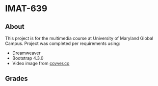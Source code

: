 # IMAT-639
## About
This project is for the multimedia course at University of Maryland Global Campus.
Project was completed per requirements using:
   - Dreamweaver
   - Bootstrap 4.3.0
   - Video image from [covver.co](https://coverr.co/)
   
## Grades

   
